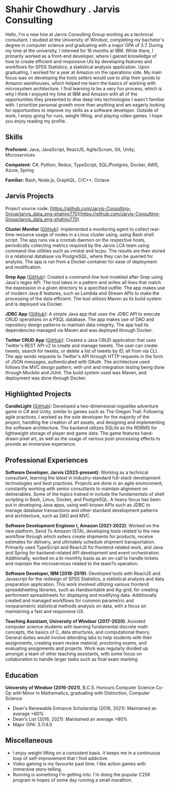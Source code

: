 # Shahir Chowdhury . Jarvis Consulting

Hello, I'm a new hire at Jarvis Consulting Group working as a technical consultant. I studied at the University of Windsor, completing my bachelor's degree in computer science and graduating with a major GPA of 3.7. During my time at the university, I interned for 16 months at IBM. While there, I primarily worked as a front-end developer, where I gained knowledge of how to create efficient and responsive UIs by developing features and workflows for SPSS Statistics, a statistical analysis application. Upon graduating, I worked for a year at Amazon on the operations side.  My main focus was on developing the tools sellers would use to ship their goods to Amazon warehouses, which helped me learn the basics of working with microsystem architecture. I find learning to be a very fun process, which is why I think I enjoyed my time at IBM and Amazon with all of the opportunities they presented to dive deep into technologies I wasn't familiar with. I prioritize personal growth more than anything and am eagerly looking for opportunities to improve my skills as a software developer. Outside of work, I enjoy going for runs, weight lifting, and playing video games. I hope you enjoy reading my profile.

## Skills

**Proficient:** Java, JavaScript, ReactJS, Agile/Scrum, Git, Unity, Microservices

**Competent:** C#, Python, Redux, TypeScript, SQL/Postgres, Docker, AWS, Azure, Spring

**Familiar:** Bash, Node.js, GraphQL, C/C++, Octave

## Jarvis Projects

Project source code: [https://github.com/Jarvis-Consulting-Group/jarvis_data_eng-shahiro770](https://github.com/Jarvis-Consulting-Group/jarvis_data_eng-shahiro770)


**Cluster Monitor** [[GitHub](https://github.com/Jarvis-Consulting-Group/jarvis_data_eng-shahiro770/tree/release/linux_sql)]: Implemented a monitoring agent to collect real-time resource usage of nodes in a Linux cluster using, using Bash shell script. The app runs via a crontab daemon on the respective hosts, periodically collecting metrics required by the Jarvis LCA team using command-line utilities such as vmstat and lscpu. The results are then stored in a relational database via PostgreSQL, where they can be queried for analysis. The app is run from a Docker container for ease of deployment and modification.

**Grep App** [[GitHub](https://github.com/Jarvis-Consulting-Group/jarvis_data_eng-shahiro770/tree/release/core_java/grep)]: Created a command-line tool modeled after Grep using Java's regex API. The tool takes in a pattern and writes all lines that match the expression in a given directory to a specified outfile. The app makes use of modern Java 8 features, such as Lambda and Stream APIs to make the processing of the data efficient. The tool utilizes Maven as its build system and is deployed via Docker.

**JDBC App** [[GitHub](https://github.com/Jarvis-Consulting-Group/jarvis_data_eng-shahiro770/tree/release/core_java/jdbc)]: A simple Java app that uses the JDBC API to execute CRUD operations on a PSQL database. The app makes use of DAO and repository design patterns to maintain data integrity. The app had its dependencies managed via Maven and was deployed through Docker.

**Twitter CRUD App** [[GitHub](https://github.com/Jarvis-Consulting-Group/jarvis_data_eng-shahiro770/tree/release/core_java/twitter)]: Created a Java CRUD application that uses Twitter's REST API v2 to create and manage tweets. The user can create tweets, search for tweets, or delete a list of tweets by ID, all from via CLI. The app sends requests to Twitter's API through HTTP requests in the form of JSON messages, authenticated with OAuth. The architecture used follows the MVC design pattern, with unit and integration testing being done through Mockito and JUnit. The build system used was Maven, and deployment was done through Docker.


## Highlighted Projects
**CandleLight** [[GitHub](https://github.com/shahiro770/CandleLight)]: Developed a two-dimensional roguelike adventure game in C# and Unity, similar to games such as The Oregon Trail. Following agile practices, I worked as the sole developer for the majority of the project, handling the creation of art assets, and designing and implementing the software architecture. The backend utilizes SQLite as the RDBMS for lightweight storage of player and game data. The game features hand-drawn pixel art, as well as the usage of various post-processing effects to provide an immersive experience.


## Professional Experiences

**Software Developer, Jarvis (2023-present)**: Working as a technical consultant, learning the latest in industry-standard full-stack development technologies and best practices. Projects are done in an agile environment, constantly working with senior consultants to maintain alignment on deliverables. Some of the topics trained in include the fundamentals of shell scripting in Bash, Linux, Docker, and PostgreSQL. A heavy focus has been put in developing Java apps, using well-known APIs such as JDBC to manage database transactions and other standard development patterns and architecture, such as DAO and MVC.

**Software Development Engineer I, Amazon (2021-2022)**: Worked on the new platform, Send To Amazon (STA), developing tools related to the new workflow through which sellers create shipments for products, receive estimates for delivery, and ultimately schedule shipment transportation. Primarily used TypeScript and ReactJS for frontend-related work, and Java and Spring for backend-related API development and event orchestration. Additionally, worked on a bi-monthly basis as an on-call to handle tickets and maintain the microservices related to the team?s operation.

**Software Developer, IBM (2018-2019)**: Developed tools with ReactJS and Javascript for the redesign of SPSS Statistics, a statistical analysis and data preparation application. This work involved utilizing various frontend spreadsheeting libraries, such as Handsontable and Ag-grid, for creating performant spreadsheets for displaying and modifying data. Additionally created and managed workflows for common parametric and nonparametric statistical methods analysis on data, with a focus on maintaining a fast and responsive UX.

**Teaching Assistant, University of Windsor (2017-2020)**: Assisted computer science students with learning fundamental discrete math concepts, the basics of C, data structures, and computational theory. General duties would involve attending labs to help students with their assignments, creating exam review material, proctoring exams, and evaluating assignments and projects. Work was regularly divided up amongst a team of other teaching assistants, with some focus on collaboration to handle larger tasks such as final exam marking.


## Education
**University of Windsor (2016-2021)**, B.C.S. Honours Computer Science Co-Op with Minor in Mathematics, graduating with Distinction, Computer Science
- Dean's Renewable Entrance Scholarship (2016, 2021): Maintained an average >80% 
- Dean's List (2016, 2021): Maintained an average >80%
- Major GPA: 3.7/4.0


## Miscellaneous
- I enjoy weight lifting on a consistent basis. It keeps me in a continuous loop of self-improvement that I find addictive.
- Video gaming is my favourite past time. I like action games with immersive story-telling.
- Running is something I'm getting into. I'm doing the popular C25K program in hopes of some day running a small marathon.